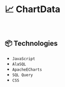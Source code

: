 <h1>📈 ChartData</h1>
<br>
<h2>📦 Technologies</h2>
<ul>
<li><code>JavaScript</code></li>
<li><code>AlaSQL</code></li>
<li><code>ApacheECharts</code></li>
<li><code>SQL Query</code></li>
<li><code>CSS</code></li>
</ul>
